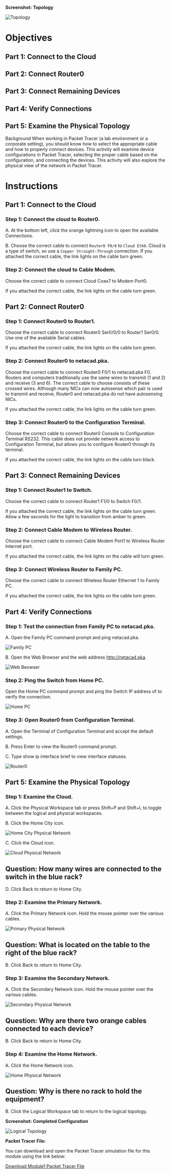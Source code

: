 
**Screenshot: Topology**

![Topology](screenshots/topology.png)

# Objectives

## Part 1: Connect to the Cloud

## Part 2: Connect Router0

## Part 3: Connect Remaining Devices

## Part 4: Verify Connections

## Part 5: Examine the Physical Topology

Background
When working in Packet Tracer (a lab environment or a corporate setting), you should know how to select the appropriate cable and how to properly connect devices. This activity will examine device configurations in Packet Tracer, selecting the proper cable based on the configuration, and connecting the devices. This activity will also explore the physical view of the network in Packet Tracer.

# Instructions

## Part 1: Connect to the Cloud

### Step 1: Connect the cloud to Router0.

A.     At the bottom left, click the orange lightning icon to open the available Connections.

B.     Choose the correct cable to connect `Router0 F0/0` to `Cloud Eth6`. Cloud is a type of switch, so use a `Copper Straight-Through` connection. If you attached the correct cable, the link lights on the cable turn green.

### Step 2: Connect the cloud to Cable Modem.

Choose the correct cable to connect Cloud Coax7 to Modem Port0.

If you attached the correct cable, the link lights on the cable turn green.

## Part 2: Connect Router0

### Step 1: Connect Router0 to Router1.

Choose the correct cable to connect Router0 Ser0/0/0 to Router1 Ser0/0. Use one of the available Serial cables.

If you attached the correct cable, the link lights on the cable turn green.

### Step 2: Connect Router0 to netacad.pka.

Choose the correct cable to connect Router0 F0/1 to netacad.pka F0. Routers and computers traditionally use the same wires to transmit (1 and 2) and receive (3 and 6). The correct cable to choose consists of these crossed wires. Although many NICs can now autosense which pair is used to transmit and receive, Router0 and netacad.pka do not have autosensing NICs.

If you attached the correct cable, the link lights on the cable turn green.

### Step 3: Connect Router0 to the Configuration Terminal.

Choose the correct cable to connect Router0 Console to Configuration Terminal RS232. This cable does not provide network access to Configuration Terminal, but allows you to configure Router0 through its terminal.

If you attached the correct cable, the link lights on the cable turn black.

## Part 3: Connect Remaining Devices

### Step 1: Connect Router1 to Switch.

Choose the correct cable to connect Router1 F1/0 to Switch F0/1.

If you attached the correct cable, the link lights on the cable turn green. Allow a few seconds for the light to transition from amber to green.

### Step 2: Connect Cable Modem to Wireless Router.

Choose the correct cable to connect Cable Modem Port1 to Wireless Router Internet port.

If you attached the correct cable, the link lights on the cable will turn green.

### Step 3: Connect Wireless Router to Family PC.

Choose the correct cable to connect Wireless Router Ethernet 1 to Family PC.

If you attached the correct cable, the link lights on the cable turn green.

## Part 4: Verify Connections

### Step 1: Test the connection from Family PC to netacad.pka.

A.     Open the Family PC command prompt and ping netacad.pka.

![Family PC](screenshots/pcping.png)

B.     Open the Web Browser and the web address http://netacad.pka.

![Web Beowser](screenshots/webbrowser.png)

### Step 2: Ping the Switch from Home PC.

Open the Home PC command prompt and ping the Switch IP address of to verify the connection.

![Home PC](screenshots/homepc.png)

### Step 3: Open Router0 from Configuration Terminal.

A.     Open the Terminal of Configuration Terminal and accept the default settings.

B.     Press Enter to view the Router0 command prompt.

C.     Type show ip interface brief to view interface statuses.

![Router0](screenshots/ipbrief.png)

## Part 5: Examine the Physical Topology

### Step 1: Examine the Cloud.

A.     Click the Physical Workspace tab or press Shift+P and Shift+L to toggle between the logical and physical workspaces.

B.     Click the Home City icon.

![Home City Physical Network](screenshots/homecity.png)

C.     Click the Cloud icon.

![Cloud Physical Network](screenshots/cloud.png)

## Question: How many wires are connected to the switch in the blue rack?


D.     Click Back to return to Home City.

### Step 2: Examine the Primary Network.

A.     Click the Primary Network icon. Hold the mouse pointer over the various cables.

![Primary Physical Network](screenshots/primarynet.png)

## Question: What is located on the table to the right of the blue rack?

B.     Click Back to return to Home City.

### Step 3: Examine the Secondary Network.

A.     Click the Secondary Network icon. Hold the mouse pointer over the various cables.

![Secondary Physical Network](screenshots/secondnet.png)

## Question: Why are there two orange cables connected to each device?


B.     Click Back to return to Home City.

### Step 4: Examine the Home Network.

A.     Click the Home Network icon.

![Home Physical Network](screenshots/homenet.png)

## Question: Why is there no rack to hold the equipment?

B.     Click the Logical Workspace tab to return to the logical topology.



**Screenshot: Completed Configuration**

![Logical Topology](screenshots/config.png)


**Packet Tracer File:**

You can download and open the Packet Tracer simulation file for this module using the link below:

[Download Module1 Packet Tracer File](files\4.6.5-Connect-a-wired-and-wireless-LAN.pkz)